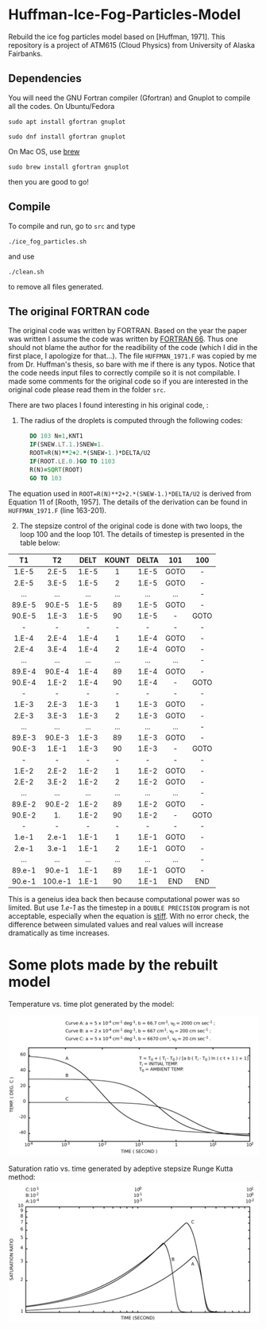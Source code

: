 # Huffman-Ice-Fog-Particles-Model
Rebuild the ice fog particles model based on [Huffman, 1971]. This repository is a project of ATM615 (Cloud Physics) from University of Alaska Fairbanks.

## Dependencies
You will need the GNU Fortran compiler (Gfortran) and Gnuplot to compile all the codes. On Ubuntu/Fedora

```shell
sudo apt install gfortran gnuplot
```

```shell
sudo dnf install gfortran gnuplot
```
On Mac OS, use [brew](https://brew.sh/)

```shell
sudo brew install gfortran gnuplot
```

then you are good to go!

## Compile
To compile and run, go to `src` and type
```shell
./ice_fog_particles.sh
```

and use
```shell
./clean.sh
```
to remove all files generated.

## The original FORTRAN code

The original code was written by FORTRAN. Based on the year the paper was written I assume the code was written by [FORTRAN 66](https://en.wikipedia.org/wiki/Fortran#FORTRAN_66). Thus one should not blame the author for the readibility of the code (which I did in the first place, I apologize for that...). The file `HUFFMAN_1971.F` was copied by me from Dr. Huffman's thesis, so bare with me if there is any typos. Notice that the code needs input files to correctly compile so it is not compilable. I made some comments for the original code so if you are interested in the original code please read them in the folder `src`.

There are two places I found interesting in his original code, :

1. The radius of the droplets is computed through the following codes:

```fortran
      DO 103 N=1,KNT1
      IF(SNEW.LT.1.)SNEW=1.
      ROOT=R(N)**2+2.*(SNEW-1.)*DELTA/U2
      IF(ROOT.LE.0.)GO TO 1103
      R(N)=SQRT(ROOT)
      GO TO 103
```

The equation used in `ROOT=R(N)**2+2.*(SNEW-1.)*DELTA/U2` is derived from Equation 11 of [Rooth, 1957]. The details of the derivation can be found in `HUFFMAN_1971.F` (line 163-201).

2. The stepsize control of the original code is done with two loops, the loop 100 and the loop 101. The details of timestep is presented in the table below:

|T1      |T2       |DELT     |KOUNT    |DELTA    |101  |100  |
|:------:|:-------:|:-------:|:-------:|:-------:|:---:|:---:|
| 1.E-5  |2.E-5    |1.E-5    |1        |1.E-5    |GOTO | -   |
| 2.E-5  |3.E-5    |1.E-5    |2        |1.E-5    |GOTO | -   |
| ...    |...      |...      |...      |...      |...  | -   |
| 89.E-5 |90.E-5   |1.E-5    |89       |1.E-5    |GOTO | -   |
| 90.E-5 |1.E-3    |1.E-5    |90       |1.E-5    | -   |GOTO |
|  -     | -       | -       | -       | -       | -   | -   |
| 1.E-4  |2.E-4    |1.E-4    |1        |1.E-4    |GOTO | -   |
| 2.E-4  |3.E-4    |1.E-4    |2        |1.E-4    |GOTO | -   |
| ...    |...      |...      |...      |...      |...  | -   |
| 89.E-4 |90.E-4   |1.E-4    |89       |1.E-4    |GOTO | -   |
| 90.E-4 |1.E-2    |1.E-4    |90       |1.E-4    | -   |GOTO |
|  -     | -       | -       | -       | -       | -   | -   |
| 1.E-3  |2.E-3    |1.E-3    |1        |1.E-3    |GOTO | -   |
| 2.E-3  |3.E-3    |1.E-3    |2        |1.E-3    |GOTO | -   |
| ...    |...      |...      |...      |...      |...  | -   |
| 89.E-3 |90.E-3   |1.E-3    |89       |1.E-3    |GOTO | -   |
| 90.E-3 |1.E-1    |1.E-3    |90       |1.E-3    | -   |GOTO |
|  -     | -       | -       | -       | -       | -   | -   |
| 1.E-2  |2.E-2    |1.E-2    |1        |1.E-2    |GOTO | -   |
| 2.E-2  |3.E-2    |1.E-2    |2        |1.E-2    |GOTO | -   |
| ...    |...      |...      |...      |...      |...  | -   |
| 89.E-2 |90.E-2   |1.E-2    |89       |1.E-2    |GOTO | -   |
| 90.E-2 |1.       |1.E-2    |90       |1.E-2    | -   |GOTO |
|  -     | -       | -       | -       | -       | -   | -   |
| 1.e-1  |2.e-1    |1.E-1    |1        |1.E-1    |GOTO | -   |
| 2.e-1  |3.e-1    |1.E-1    |2        |1.E-1    |GOTO | -   |
| ...    |...      |...      |...      |...      |...  | -   |
| 89.e-1 |90.e-1   |1.E-1    |89       |1.E-1    |GOTO | -   |
| 90.e-1 |100.e-1  |1.E-1    |90       |1.E-1    |END  |END  |

This is a geneius idea back then because computational power was so limited. But use _1.e-1_ as the timestep in a `DOUBLE PRECISION` program is not acceptable, especially when the equation is [stiff](https://en.wikipedia.org/wiki/Stiff_equation). With no error check, the difference between simulated values and real values will increase dramatically as time increases.

# Some plots made by the rebuilt model

Temperature vs. time plot generated by the model:

![](images/temperature.png)

Saturation ratio vs. time generated by adeptive stepsize Runge Kutta method:
![](images/saturation.png)
